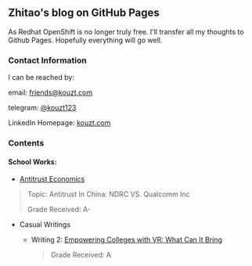 ## Zhitao's blog on GitHub Pages

As Redhat OpenShift is no longer truly free. I'll transfer all my thoughts to Github Pages. Hopefully everything will go well.

### Contact Information

I can be reached by:

email: [friends@kouzt.com](mailto:friends@kouzt.com)

telegram: [@kouzt123](https://t.me/kouzt123)

LinkedIn Homepage: <a href="http://www.kouzt.com" target="_blank">kouzt.com</a>

### Contents

<h4>School Works:</h4>

- [Antitrust Economics](https://www.zhitaokou.com/AntitrustEconomicsZhitaoKou)

> Topic: Antitrust In China: NDRC VS. Qualcomm Inc
>
> Grade Received: A-

- Casual Writings

  - Writing 2: [Empowering Colleges with VR: What Can It Bring](https://www.zhitaokou.com/Writing2VR)

    > Grade Received: A

